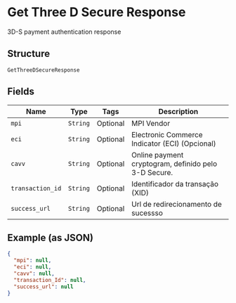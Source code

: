 
# Get Three D Secure Response

3D-S payment authentication response

## Structure

`GetThreeDSecureResponse`

## Fields

| Name | Type | Tags | Description |
|  --- | --- | --- | --- |
| `mpi` | `String` | Optional | MPI Vendor |
| `eci` | `String` | Optional | Electronic Commerce Indicator (ECI) (Opcional) |
| `cavv` | `String` | Optional | Online payment cryptogram, definido pelo 3-D Secure. |
| `transaction_id` | `String` | Optional | Identificador da transação (XID) |
| `success_url` | `String` | Optional | Url de redirecionamento de sucessso |

## Example (as JSON)

```json
{
  "mpi": null,
  "eci": null,
  "cavv": null,
  "transaction_Id": null,
  "success_url": null
}
```

